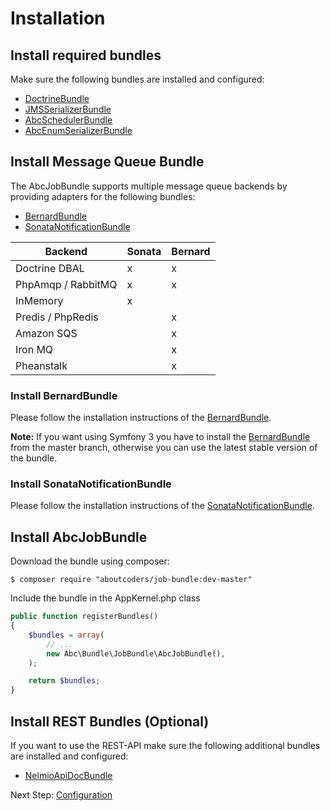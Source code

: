 Installation
============

## Install required bundles

Make sure the following bundles are installed and configured:

* [DoctrineBundle](http://symfony.com/doc/master/bundles/DoctrineBundle/index.html)
* [JMSSerializerBundle](https://github.com/schmittjoh/JMSSerializerBundle)
* [AbcSchedulerBundle](https://github.com/aboutcoders/scheduler-bundle)
* [AbcEnumSerializerBundle](https://github.com/aboutcoders/enum-serializer-bundle)

## Install Message Queue Bundle

The AbcJobBundle supports multiple message queue backends by providing adapters for the following bundles:

* [BernardBundle](https://github.com/bernardphp/BernardBundle)
* [SonataNotificationBundle](https://github.com/sonata-project/SonataNotificationBundle)


| Backend            | Sonata | Bernard |
|--------------------|--------|---------|
| Doctrine DBAL      |    x   |    x    |
| PhpAmqp / RabbitMQ |    x   |    x    |
| InMemory           |    x   |         |
| Predis / PhpRedis  |        |    x    |
| Amazon SQS         |        |    x    |
| Iron MQ            |        |    x    |
| Pheanstalk         |        |    x    |
 
### Install BernardBundle

Please follow the installation instructions of the  [BernardBundle](https://github.com/bernardphp/BernardBundle).

__Note:__ If you want using Symfony 3 you have to install the [BernardBundle](https://github.com/bernardphp/BernardBundle) from the master branch, otherwise you can use the latest stable version of the bundle.
 
### Install SonataNotificationBundle

Please follow the installation instructions of the [SonataNotificationBundle](https://github.com/sonata-project/SonataNotificationBundle).

## Install AbcJobBundle

Download the bundle using composer:

```
$ composer require "aboutcoders/job-bundle:dev-master"
```

Include the bundle in the AppKernel.php class

```php
public function registerBundles()
{
    $bundles = array(
        // ...
        new Abc\Bundle\JobBundle\AbcJobBundle(),
    );

    return $bundles;
}
```

## Install REST Bundles (Optional)

If you want to use the REST-API make sure the following additional bundles are installed and configured:

* [NelmioApiDocBundle](https://github.com/nelmio/NelmioApiDocBundle)

Next Step: [Configuration](./configuration.md)